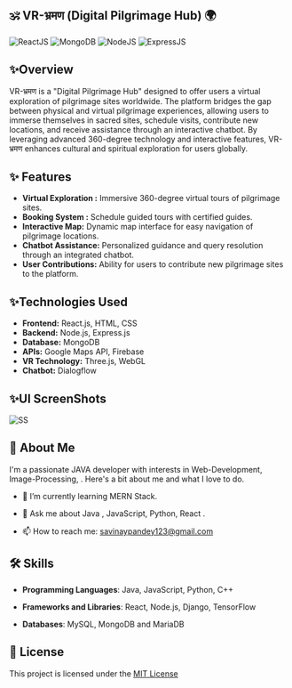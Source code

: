 
##            🕉️ VR-भ्रमण (Digital Pilgrimage Hub) 🌍 
![ReactJS](https://img.shields.io/badge/React.JS-blue) 
![MongoDB](https://img.shields.io/badge/MongoDB-Database-green)
![NodeJS](https://img.shields.io/badge/NodeJS-connector-orange)
![ExpressJS](https://img.shields.io/badge/ExpressJS-middleware-blue)


## ✨Overview
VR-भ्रमण is a "Digital Pilgrimage Hub" designed to offer users a virtual exploration of pilgrimage sites worldwide. The platform bridges the gap between physical and virtual pilgrimage experiences, allowing users to immerse themselves in sacred sites, schedule visits, contribute new locations, and receive assistance through an interactive chatbot. By leveraging advanced 360-degree technology and interactive features, VR-भ्रमण enhances cultural and spiritual exploration for users globally.

## ✨ Features

- **Virtual Exploration :** Immersive 360-degree virtual tours of pilgrimage sites.
- **Booking System :** Schedule guided tours with certified guides.
- **Interactive Map:** Dynamic map interface for easy navigation of pilgrimage locations.
- **Chatbot Assistance:** Personalized guidance and query resolution through an integrated chatbot.
- **User Contributions:** Ability for users to contribute new pilgrimage sites to the platform.

## ✨Technologies Used
- **Frontend:** React.js, HTML, CSS
- **Backend:** Node.js, Express.js
- **Database:** MongoDB
- **APIs:** Google Maps API, Firebase
- **VR Technology:** Three.js, WebGL
- **Chatbot:** Dialogflow

## ✨UI ScreenShots 
![SS](https://shorturl.at/NmF8v)



## 🚀 About Me
I'm a passionate JAVA developer with interests in Web-Development, Image-Processing, . Here's a bit about me and what I love to do.

* 🌱 I’m currently learning MERN Stack.

* 💬 Ask me about Java , JavaScript, Python, React .

* 📫 How to reach me: savinaypandey123@gmail.com

## 🛠️ Skills
* **Programming Languages**: Java, JavaScript, Python, C++ 

* **Frameworks and Libraries**: React, Node.js, Django, TensorFlow

* **Databases**: MySQL, MongoDB and MariaDB 


## 📜 License

This project is licensed under the [MIT License](https://choosealicense.com/licenses/mit/)

